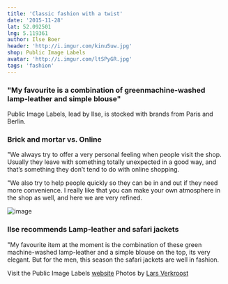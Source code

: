 ```yaml
---
title: 'Classic fashion with a twist'
date: '2015-11-28'
lat: 52.092501
lng: 5.119361
author: Ilse Boer
header: 'http://i.imgur.com/kinu5uw.jpg'
shop: Public Image Labels
avatar: 'http://i.imgur.com/ltSPyGR.jpg'
tags: 'fashion'
---
```


### "My favourite is a combination of greenmachine-washed lamp-leather and simple blouse"

Public Image Labels, lead by Ilse, is stocked with brands from Paris and Berlin.

### Brick and mortar vs. Online

"We always try to offer a very personal feeling when people visit the shop. Usually they leave with something totally unexpected in a good way, and that’s something they don’t tend to do with online shopping.

"We also try to help people quickly so they can be in and out if they need more convenience. I really like that you can make your own atmosphere in the shop as well, and here we are very refined.

![image](http://i.imgur.com/8Ua6dOg.jpg)


### Ilse recommends Lamp-leather and safari jackets

"My favourite item at the moment is the combination of these green machine-washed lamp-leather and a simple blouse on the top, its very elegant. But for the men, this season the safari jackets are well in fashion.

Visit the Public Image Labels [website](www.pilfashion.nl/)
Photos by [Lars Verkroost](https://www.instagram.com/larsverkroostphotography/)
